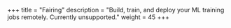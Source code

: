 +++
title = "Fairing"
description = "Build, train, and deploy your ML training jobs remotely. Currently unsupported."
weight = 45
+++